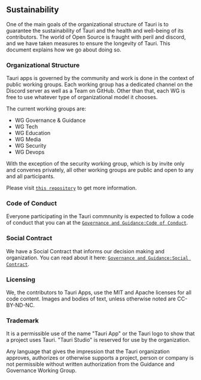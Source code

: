 ## Sustainability

One of the main goals of the organizational structure of Tauri is to guarantee
the sustainability of Tauri and the health and well-being of its contributors.
The world of Open Source is fraught with peril and discord, and we have taken
measures to ensure the longevity of Tauri. This document explains how we go
about doing so.

### Organizational Structure

Tauri apps is governed by the community and work is done in the context of
public working groups. Each working group has a dedicated channel on the Discord
server as well as a Team on GitHub. Other than that, each WG is free to use
whatever type of organizational model it chooses.

The current working groups are:

-   WG Governance & Guidance
-   WG Tech
-   WG Education
-   WG Media
-   WG Security
-   WG Devops

With the exception of the security working group, which is by invite only and
convenes privately, all other working groups are public and open to any and all
participants.

Please visit
[`this repository`](HTTPS://github.com/tauri-apps/governance-and-guidance) to get
more information.

### Code of Conduct

Everyone participating in the Tauri commnunity is expected to follow a code of
conduct that you can at the
[`Governance and Guidance:Code of Conduct`](HTTPS://github.com/tauri-apps/governance-and-guidance/blob/master/CODE_OF_CONDUCT.md).

### Social Contract

We have a Social Contract that informs our decision making and organization. You
can read about it here:
[`Governance and Guidance:Social Contract`](HTTPS://github.com/tauri-apps/governance-and-guidance/blob/master/SOCIAL_CONTRACT.md).

### Licensing

We, the contributors to Tauri Apps, use the MIT and Apache licenses for all code
content. Images and bodies of text, unless otherwise noted are CC-BY-ND-NC.

### Trademark

It is a permissible use of the name "Tauri App" or the Tauri logo to show that a
project uses Tauri. "Tauri Studio" is reserved for use by the organization.

Any language that gives the impression that the Tauri organization approves,
authorizes or otherwise supports a project, person or company is not permissible
without written authorization from the Guidance and Governance Working Group.

